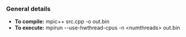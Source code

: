 ### General details
- **To compile:** mpic++ src.cpp -o out.bin
- **To execute:** mpirun --use-hwthread-cpus -n \<numthreads\> out.bin 